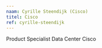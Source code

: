 ```yaml
---
naam: Cyrille Steendijk (Cisco)
titel: Cisco 
ref: cyrille-steendijk
---
```

Product Specialist Data Center Cisco